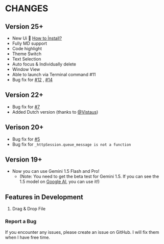 # CHANGES

## Version 25+

* New Ui 🎉 [How to İnstall?](https://github.com/wwardaww/gnome-gemini-ai/tree/main-beta/gui#installing-the-new-ui)
* Fully MD support
* Code highlight
* Theme Switch
* Text Selection
* Auto focus & Individually delete
* Window View
* Able to launch via Terminal command #11
* Bug fix for [#12](https://github.com/wwardaww/gnome-gemini-ai/issues/12) , [#14](https://github.com/wwardaww/gnome-gemini-ai/issues/14)

## Version 22+

* Bug fix for [#7](https://github.com/wwardaww/gnome-gemini-ai/issues/7)
* Added Dutch version (thanks to [@Vistaus](https://github.com/Vistaus))

## Verison 20+

* Bug fix for [#5](https://github.com/wwardaww/gnome-gemini-ai/issues/5)
* Bug fix for `_httpSession.queue_message is not a function`

## Version 19+

* Now you can use Gemini 1.5 Flash and Pro!
  * (Note: You need to get the beta test for Gemini 1.5. If you can see the 1.5 model on [Google AI](https://ai.google.dev/), you can use it!)

## Features in Development

1. Drag & Drop File

### Report a Bug

If you encounter any issues, please create an issue on GitHub. I will fix them when I have free time.
